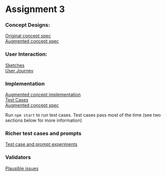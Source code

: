 # Assignment 3

### Concept Designs:

[Original concept spec](deliverables/originalConceptSpec.md)\
[Augmented concept spec](deliverables/augmentedConceptSpec.md)

### User Interaction:

[Sketches](deliverables/sketches.md)\
[User Journey](deliverables/userJourney.md)

### Implementation

[Augmented concept implementation](ScheduleGenerator.ts)\
[Test Cases](ScheduleGenerator-tests.ts)\
[Augmented concept spec](ScheduleGenerator.spec)

Run `npm start` to run test cases. Test cases pass most of the time (see two sections below for more information)

### Richer test cases and prompts

[Test case and prompt experiments](deliverables/richerTestCasesAndPrompts.md)

### Validators

[Plausible issues](deliverables/plausibleIssues.md)

